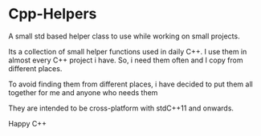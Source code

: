 # Cpp-Helpers
A small std based helper class to use while working on small projects.

Its a collection of small helper functions used in daily C++. I use them in almost every C++ project i have. So, i need them often and I copy from different places. 

To avoid finding them from different places, i have decided to put them all together for me and anyone who needs them

They are intended to be cross-platform with stdC++11 and onwards.

Happy C++


